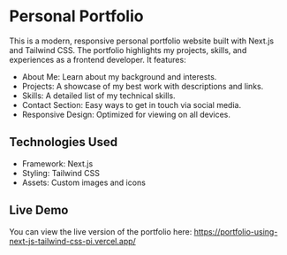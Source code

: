 # Personal Portfolio
This is a modern, responsive personal portfolio website built with Next.js and Tailwind CSS. The portfolio highlights my projects, skills, and experiences as a frontend developer. It features:

<ul>
  <li>
    About Me: Learn about my background and interests.
  </li>
   <li>
   Projects: A showcase of my best work with descriptions and links.
  </li>
   <li>
    Skills: A detailed list of my technical skills.
  </li>
   <li>
    Contact Section: Easy ways to get in touch via  social media.
  </li>
  <li>
    Responsive Design: Optimized for viewing on all devices.
  </li>
</ul>

## Technologies Used
<ul>
  <li>
    Framework: Next.js
  </li>
  <li>
    Styling: Tailwind CSS
  </li>
  <li>
    Assets: Custom images and icons
  </li>
</ul>

## Live Demo
You can view the live version of the portfolio here: https://portfolio-using-next-js-tailwind-css-pi.vercel.app/
